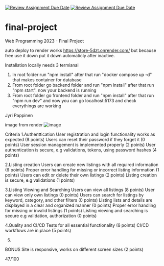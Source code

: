 [![Review Assignment Due Date](https://classroom.github.com/assets/deadline-readme-button-24ddc0f5d75046c5622901739e7c5dd533143b0c8e959d652212380cedb1ea36.svg)](https://classroom.github.com/a/qBr6G7dS)
[![Review Assignment Due Date](https://classroom.github.com/assets/deadline-readme-button-8d59dc4de5201274e310e4c54b9627a8934c3b88527886e3b421487c677d23eb.svg)](https://classroom.github.com/a/qBr6G7dS)
# final-project
Web Programming 2023 - Final Project


auto deploy to render works https://store-5dzt.onrender.com/ but because free use it down put it down automaticly after inactive. 

Installation locally needs 3 termianal 
1. In root folder run "npm install" after that run "docker compose up -d" that makes container for database 
2. From root folder go backend folder and run "npm install" after that run "npm start". now your backend is running 
3. From root folder go frontend folder and run "npm install" after that run "npm run dev" and now you can go localhost:5173 and check everythings are working

Jyri Pappinen

image from render
![image](https://user-images.githubusercontent.com/91068474/233803274-a96a2910-d803-4192-86fa-db810f67daa0.png)

Criteria
1.Authenttication
User registration and login functionality works as expected (8 points)
Users can reset their password if they forget it (0 points)
User session management is implemented properly (2 points)
User authentication is secure, e.g validations, tokens, using password hashes (4 points)

2.Listing creation
Users can create new listings with all required information (6 points)
Proper error handling for missing or incorrect listing information (1 points)
Users can edit or delete their own listings (2 points)
Listing creation is secure, e.g validations (1 points)
  
3.Listing Viewing and Searching
Users can view all listings (8 points)
User can view only own listings (0 points)
Users can search for listings by keyword, category, and other filters (0 points)
Listing lists and details are displayed in a clear and organized manner (0 points)
Proper error handling for missing or invalid listings (1 points)
Listing viewing and searching is secure e.g validation, authorization (0 points)
  
4.Quality and CI/CD
Tests for all essential functionality (6 points)
CI/CD workflows are in place (5 points)

5.
  
  
  
BONUS
  Site is responsive, works on different screen sizes (2 points)
  
  47/100
  
  
  
  
  
  
  
